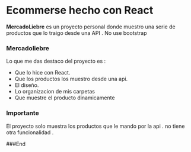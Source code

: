 # Ecommerse hecho con React
<p>
<b>MercadoLiebre</b> es un proyecto personal
donde muestro una serie de productos que lo traigo desde una API . No use bootstrap
</p>


### Mercadoliebre

<p>
Lo que me das destaco del proyecto es :
</p>


- Que lo hice con React.
- Que los productos los muestro desde una api.
- El diseño.
- Lo organizacion de mis carpetas
- Que muestre el producto dinamicamente 


### Importante

<p>
El proyecto solo muestra los productos que le mando por la api . no tiene otra funcionalidad .
</p>



###End
